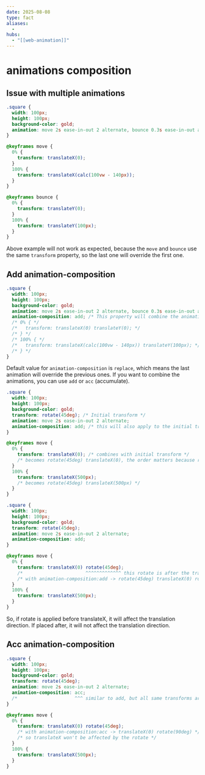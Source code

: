 ```yaml
---
date: 2025-08-08
type: fact
aliases:
  -
hubs:
  - "[[web-animation]]"
---
```


# animations composition

## Issue with multiple animations

```css
.square {
  width: 100px;
  height: 100px;
  background-color: gold;
  animation: move 2s ease-in-out 2 alternate, bounce 0.3s ease-in-out alternate infinite;
}

@keyframes move {
  0% {
    transform: translateX(0);
  }
  100% {
    transform: translateX(calc(100vw - 140px));
  }
}

@keyframes bounce {
  0% {
    transform: translateY(0);
  }
  100% {
    transform: translateY(100px);
  }
}
```

Above example will not work as expected, because the `move` and `bounce` use the same `transform` property, so the last one will override the first one.

## Add animation-composition

```css
.square {
  width: 100px;
  height: 100px;
  background-color: gold;
  animation: move 2s ease-in-out 2 alternate, bounce 0.3s ease-in-out alternate infinite;
  animation-composition: add; /* This property will combine the animations */
  /* 0% { */
  /*   transform: translateX(0) translateY(0); */
  /* } */
  /* 100% { */
  /*   transform: translateX(calc(100vw - 140px)) translateY(100px); */
  /* } */
}
```

Default value for `animation-composition` is `replace`, which means the last animation will override the previous ones. If you want to combine the animations, you can use `add` or `acc` (accumulate).

```css
.square {
  width: 100px;
  height: 100px;
  background-color: gold;
  transform: rotate(45deg); /* Initial transform */
  animation: move 2s ease-in-out 2 alternate;
  animation-composition: add; /* this will also apply to the initial transform */
}

@keyframes move {
  0% {
    transform: translateX(0); /* combines with initial transform */
    /* becomes rotate(45deg) translateX(0), the order matters because rotate will effect the translationX direction */
  }
  100% {
    transform: translateX(500px);
    /* becomes rotate(45deg) translateX(500px) */
  }
}
```


```css
.square {
  width: 100px;
  height: 100px;
  background-color: gold;
  transform: rotate(45deg);
  animation: move 2s ease-in-out 2 alternate;
  animation-composition: add;
}

@keyframes move {
  0% {
    transform: translateX(0) rotate(45deg);
    /*                       ^^^^^^^^^^^^^ this rotate is after the translateX, so it won't effect the translation direction */
    /* with animation-composition:add -> rotate(45deg) translateX(0) rotate(45deg) */
  }
  100% {
    transform: translateX(500px);
  }
}
```

So, if rotate is applied before translateX, it will affect the translation direction. If placed after, it will not affect the translation direction.

## Acc animation-composition

```css
.square {
  width: 100px;
  height: 100px;
  background-color: gold;
  transform: rotate(45deg);
  animation: move 2s ease-in-out 2 alternate;
  animation-composition: acc;
  /*                     ^^^ similar to add, but all same transforms are accumulated to the last one */
}

@keyframes move {
  0% {
    transform: translateX(0) rotate(45deg);
    /* with animation-composition:acc -> translateX(0) rotate(90deg) */
    /* so translateX won't be affected by the rotate */
  }
  100% {
    transform: translateX(500px);
  }
}

